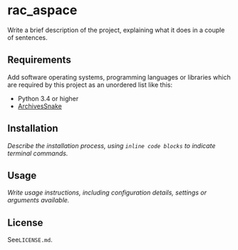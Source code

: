 # rac_aspace

Write a brief description of the project, explaining what it does in a couple of sentences.

## Requirements

Add software operating systems, programming languages or libraries which are required by this project as an unordered list like this:

*   Python 3.4 or higher
*   [ArchivesSnake](https://github.com/archivesspace-labs/ArchivesSnake)

## Installation

*Describe the installation process, using `inline code blocks` to indicate terminal commands.*

## Usage

*Write usage instructions, including configuration details, settings or arguments available.*

## License

See`LICENSE.md`.